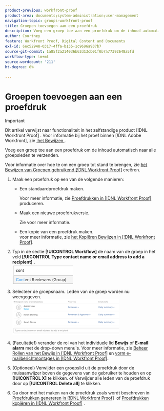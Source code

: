 ```yaml
---
product-previous: workfront-proof
product-area: documents;system-administration;user-management
navigation-topic: groups-workfront-proof
title: Groepen toevoegen aan een proefdruk
description: Voeg een groep toe aan een proefdruk om de inhoud automatisch naar alle groepsleden te verzenden.
author: Courtney
feature: Workfront Proof, Digital Content and Documents
exl-id: 6ec52948-0317-4ffa-b135-1c9696a937b7
source-git-commit: 1a85f2a214036b62d13cb01f0b7a77392648a5fd
workflow-type: tm+mt
source-wordcount: '211'
ht-degree: 0%

---
```


# Groepen toevoegen aan een proefdruk

>[!IMPORTANT]
>
>Dit artikel verwijst naar functionaliteit in het zelfstandige product [!DNL Workfront Proof] . Voor informatie bij het proef binnen [!DNL Adobe Workfront], zie [&#x200B; het Bewijzen &#x200B;](../../../review-and-approve-work/proofing/proofing.md).

Voeg een groep toe aan een proefdruk om de inhoud automatisch naar alle groepsleden te verzenden.

Voor informatie over hoe te om een groep tot stand te brengen, zie [&#x200B; het Bewijzen van Groepen gebruikend  [!DNL Workfront Proof]](../../../workfront-proof/wp-mnguserscontacts/groups/create-proofing-groups.md) creëren.

1. Maak een proefdruk op een van de volgende manieren:

   * Een standaardproefdruk maken.

     Voor meer informatie, zie [&#x200B; Proefdrukken in  [!DNL Workfront Proof]](../../../workfront-proof/wp-work-proofsfiles/create-proofs-and-files/generate-proofs.md) produceren.

   * Maak een nieuwe proefdrukversie.

     Zie voor meer informatie.
   * Een kopie van een proefdruk maken.<br> voor meer informatie, zie <a href="../../../workfront-proof/wp-work-proofsfiles/create-proofs-and-files/copy-proofs.md" class="MCXref xref"> het Kopiëren Bewijzen in [!DNL Workfront Proof]</a>.

1. Typ in de sectie **[!UICONTROL Workflow]** de naam van de groep in het veld **[!UICONTROL Type contact name or email address to add a recipient]** . <br><img src="assets/typegroupname.png" alt="Screenshot_2018-04-06_15-05-20.png">
1. Selecteer de groepsnaam.
Leden van de groep worden nu weergegeven.<br><img src="assets/membersofthegroupdisplay-350x117.png" alt="Screenshot_2018-04-06_15-07-06.png" style="width: 350;height: 117;">
1. (Facultatief) verander de rol van het individuele lid **Bewijs** of **E-mail alarm** met de drop-down menu&#39;s.
Voor meer informatie, zie <a href="../../../workfront-proof/wp-work-proofsfiles/share-proofs-and-files/manage-proof-roles.md" class="MCXref xref"> Beheer Rollen van het Bewijs in [!DNL Workfront Proof]</a> en <a href="../../../workfront-proof/wp-emailsntfctns/email-alerts/config-email-notification-settings-wp.md" class="MCXref xref"> vorm e-mailberichtmontages in [!DNL Workfront Proof]</a>.
1. (Optioneel) Verwijder een groepslid uit de proefdruk door de muisaanwijzer boven de gegevens van de gebruiker te houden en op **[!UICONTROL X]** te klikken.
of
Verwijder alle leden van de proefdruk door op **[!UICONTROL Delete all]** te klikken.
1. Ga door met het maken van de proefdruk zoals wordt beschreven in <a href="../../../workfront-proof/wp-work-proofsfiles/create-proofs-and-files/generate-proofs.md" class="MCXref xref"> Proefdrukken genereren in [!DNL Workfront Proof]</a>  of <a href="../../../workfront-proof/wp-work-proofsfiles/create-proofs-and-files/copy-proofs.md" class="MCXref xref"> Proefdrukken kopiëren in [!DNL Workfront Proof]</a> . 

